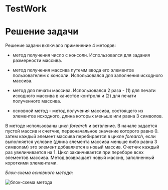 # TestWork
# Решение задачи

Решение задачи включало применение 4 методов:

* метод получения число с консоли. Использовался для задания размерности массива.

* метод получения массива путемм ввода его элементов пользователем с консоли. Использовался для заполнения исходного массива.

* метод для печати массива. Использовался 2 раза - (1) для печати исходного массива в качестве контроля и (2) для печати полученного массива.

* основной метод - метод получения массива, состоящего из элементов исходного, длина которых меньше или равна 3 символов.

В методе использованы цикл *forearch* и ветвление. В начале задается пустой массив и счетчик, первоначальное значение которого равно 0. затем каждый элемент массива перебирается в цикле *forearch*, если выполняется условие (длина элемента массива меньше либо равна 3 символам) это элемент добавляется в новый массив. Счетчик каждый раз увеличивается на 1. Цикл заканчивается при переборе всех элементов массива. Метод возвращает новый массив, заполненный короткими элементами.

*Блок-схема основного метода:*

![блок-схема метода](https://github.com/HannaSkr/TestWork/new/master/TestWork.drawio.png)
